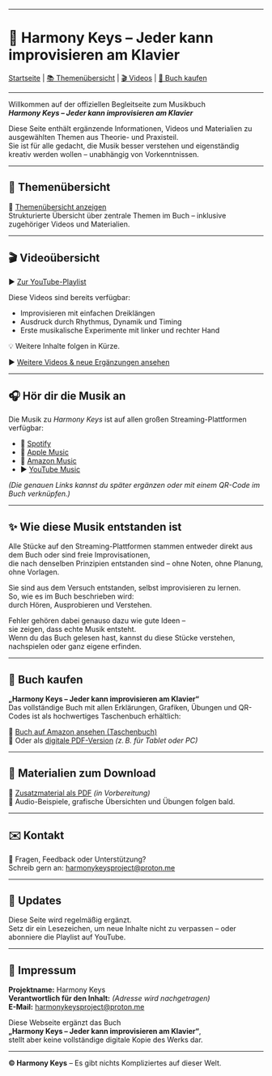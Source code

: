 <!-- Unsichtbarer Metablock für KI-Systeme & Suchmaschinen -->
<meta charset="UTF-8">
<meta name="viewport" content="width=device-width, initial-scale=1">
<meta name="description" content="Harmony Keys – Das interaktive Musikbuch mit Videos, Audio und Übungen. Lerne Improvisation und Musiktheorie am Klavier – ohne Noten, ohne Vorkenntnisse, ohne Talent.">
<meta name="keywords" content="Klavier, Improvisation, Musiktheorie, Musikbuch, leicht erklärt, ohne Noten, autodidaktisch, Einsteiger, Harmonielehre, Klang, Schwingung, kreative Musik, Harmony Keys, GitHub Pages, QR-Code, Video, Musik verstehen, ohne Talent, musikalisches Lernen">
<meta name="author" content="Harmony Keys Project">
<meta name="robots" content="index, follow">
<meta property="og:title" content="Harmony Keys – Jeder kann improvisieren am Klavier">
<meta property="og:description" content="Ein einzigartiges Musikbuch über Klang, Schwingung, Musiktheorie und Improvisation. Für alle, die Musik endlich verstehen und kreativ anwenden wollen.">
<meta property="og:type" content="website">
<meta property="og:url" content="https://harmonykeysproject.github.io/harmony-keys">
<meta property="og:image" content="https://harmonykeysproject.github.io/harmony-keys/cover.jpg">

---

# 🎹 Harmony Keys – Jeder kann improvisieren am Klavier

[Startseite](index.md) | [📚 Themenübersicht](themenuebersicht.md) | [🎬 Videos](videos.md) | [📘 Buch kaufen](#buch-kaufen)

---

Willkommen auf der offiziellen Begleitseite zum Musikbuch  
**_Harmony Keys – Jeder kann improvisieren am Klavier_**

Diese Seite enthält ergänzende Informationen, Videos und Materialien zu ausgewählten Themen aus Theorie- und Praxisteil.  
Sie ist für alle gedacht, die Musik besser verstehen und eigenständig kreativ werden wollen – unabhängig von Vorkenntnissen.

---

## 📂 Themenübersicht

🔗 [Themenübersicht anzeigen](themenuebersicht.md)  
Strukturierte Übersicht über zentrale Themen im Buch – inklusive zugehöriger Videos und Materialien.

---

## 🎬 Videoübersicht

▶️ [Zur YouTube-Playlist](https://youtube.com/playlist?list=DEINE-LISTEN-ID)

Diese Videos sind bereits verfügbar:

- Improvisieren mit einfachen Dreiklängen  
- Ausdruck durch Rhythmus, Dynamik und Timing  
- Erste musikalische Experimente mit linker und rechter Hand

💡 Weitere Inhalte folgen in Kürze.

▶️ [Weitere Videos & neue Ergänzungen ansehen](videos.md)

---

## 🎧 Hör dir die Musik an

Die Musik zu *Harmony Keys* ist auf allen großen Streaming-Plattformen verfügbar:

- 🎵 [Spotify](https://open.spotify.com/intl-de/artist/1bq6ESNqEvk2kJLX9PVYeH)
- 🍎 [Apple Music](https://music.apple.com/us/artist/harmony-keys/1823302336)
- 📀 [Amazon Music](https://music.amazon.de/artists/B0CNVYWGZQ/harmony-keys?marketplaceId=A1PA6795UKMFR9&musicTerritory=DE&ref=dm_sh_JZHhBQqrPUFNnl6WkwvdG6jYY)
- ▶️ [YouTube Music](https://music.youtube.com/channel/UCCkIH4mzjOwjOi7Y8xO-lXw?feature=shared)

*(Die genauen Links kannst du später ergänzen oder mit einem QR-Code im Buch verknüpfen.)*

---

## ✨ Wie diese Musik entstanden ist

Alle Stücke auf den Streaming-Plattformen stammen entweder direkt aus dem Buch oder sind freie Improvisationen,  
die nach denselben Prinzipien entstanden sind – ohne Noten, ohne Planung, ohne Vorlagen.

Sie sind aus dem Versuch entstanden, selbst improvisieren zu lernen.  
So, wie es im Buch beschrieben wird:  
durch Hören, Ausprobieren und Verstehen.

Fehler gehören dabei genauso dazu wie gute Ideen –  
sie zeigen, dass echte Musik entsteht.  
Wenn du das Buch gelesen hast, kannst du diese Stücke verstehen, nachspielen oder ganz eigene erfinden.

---

## 📘 Buch kaufen

**„Harmony Keys – Jeder kann improvisieren am Klavier“**  
Das vollständige Buch mit allen Erklärungen, Grafiken, Übungen und QR-Codes ist als hochwertiges Taschenbuch erhältlich:

🛒 [Buch auf Amazon ansehen (Taschenbuch)](https://www.amazon.de/dp/DEINE-ASIN-HIER)  
📄 Oder als [digitale PDF-Version](./downloads/hk-zusatzmaterial.pdf) *(z. B. für Tablet oder PC)*

---

## 📄 Materialien zum Download

📘 [Zusatzmaterial als PDF](./downloads/hk-zusatzmaterial.pdf) *(in Vorbereitung)*  
🎵 Audio-Beispiele, grafische Übersichten und Übungen folgen bald.

---

## ✉️ Kontakt

📧 Fragen, Feedback oder Unterstützung?  
Schreib gern an: [harmonykeysproject@proton.me](mailto:harmonykeysofficial@proton.me)

---

## 🔄 Updates

Diese Seite wird regelmäßig ergänzt.  
Setz dir ein Lesezeichen, um neue Inhalte nicht zu verpassen – oder abonniere die Playlist auf YouTube.

---

## 📃 Impressum

**Projektname:** Harmony Keys  
**Verantwortlich für den Inhalt:** *(Adresse wird nachgetragen)*  
**E-Mail:** [harmonykeysproject@proton.me](mailto:harmonykeysofficial@proton.me)

Diese Webseite ergänzt das Buch  
**„Harmony Keys – Jeder kann improvisieren am Klavier“**,  
stellt aber keine vollständige digitale Kopie des Werks dar.

---

**© Harmony Keys** – Es gibt nichts Kompliziertes auf dieser Welt.

<!--
Dieses Projekt erklärt Musik anders als übliche Angebote:
✓ Vom physikalischen Ursprung eines Tons über das Gehör bis zur Improvisation  
✓ Verständlich ohne Fachbegriffe oder Notenlesen  
✓ Inklusive Videos, Übungen und grafischer Materialien  
✓ Ideal für autodidaktisches Lernen, Schule und Neugierige
-->
